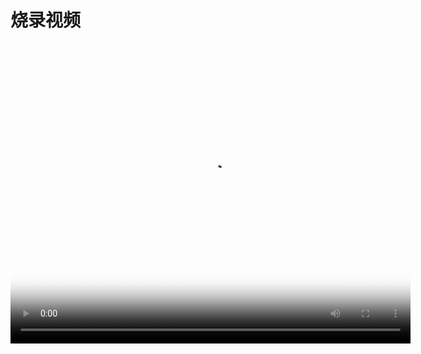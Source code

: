 # 烧录视频

<video width="640" height="480" poster="Y:/share/axera-pi-zero-docs/source/media/cover.png" controls>
  <source src="Y:/share/axera-pi-zero-docs/source/media/video.mp4" type="video/mp4">
</video>

